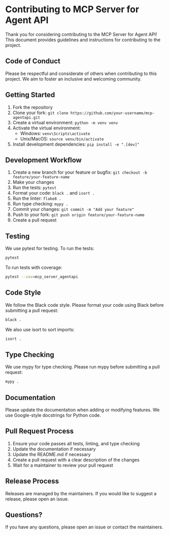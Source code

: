 # Contributing to MCP Server for Agent API

Thank you for considering contributing to the MCP Server for Agent API! This document provides guidelines and instructions for contributing to the project.

## Code of Conduct

Please be respectful and considerate of others when contributing to this project. We aim to foster an inclusive and welcoming community.

## Getting Started

1. Fork the repository
2. Clone your fork: `git clone https://github.com/your-username/mcp-agentapi.git`
3. Create a virtual environment: `python -m venv venv`
4. Activate the virtual environment:
   - Windows: `venv\Scripts\activate`
   - Unix/MacOS: `source venv/bin/activate`
5. Install development dependencies: `pip install -e ".[dev]"`

## Development Workflow

1. Create a new branch for your feature or bugfix: `git checkout -b feature/your-feature-name`
2. Make your changes
3. Run the tests: `pytest`
4. Format your code: `black .` and `isort .`
5. Run the linter: `flake8 .`
6. Run type checking: `mypy .`
7. Commit your changes: `git commit -m "Add your feature"`
8. Push to your fork: `git push origin feature/your-feature-name`
9. Create a pull request

## Testing

We use pytest for testing. To run the tests:

```bash
pytest
```

To run tests with coverage:

```bash
pytest --cov=mcp_server_agentapi
```

## Code Style

We follow the Black code style. Please format your code using Black before submitting a pull request:

```bash
black .
```

We also use isort to sort imports:

```bash
isort .
```

## Type Checking

We use mypy for type checking. Please run mypy before submitting a pull request:

```bash
mypy .
```

## Documentation

Please update the documentation when adding or modifying features. We use Google-style docstrings for Python code.

## Pull Request Process

1. Ensure your code passes all tests, linting, and type checking
2. Update the documentation if necessary
3. Update the README.md if necessary
4. Create a pull request with a clear description of the changes
5. Wait for a maintainer to review your pull request

## Release Process

Releases are managed by the maintainers. If you would like to suggest a release, please open an issue.

## Questions?

If you have any questions, please open an issue or contact the maintainers.
